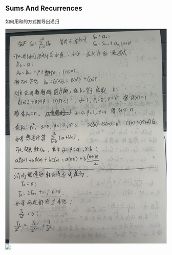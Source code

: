 ## Sums And Recurrences

如何用和的方式推导出递归

![](https://github.com/lsill/leetcode/blob/main/math_demo/asset/pic/add0.jpeg)
![](https://github.com/lsill/leetcode/blob/main/math_demo/asset/pic/add1.jpeg)